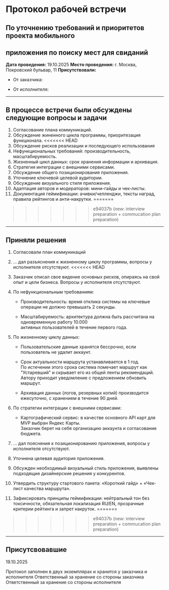 # Протокол рабочей встречи

## По уточнению требований и приоритетов проекта мобильного

## приложения по поиску мест для свиданий

**Дата проведения:** 19.10.2025
**Место проведения:** г. Москва, Покровский бульвар, 11
**Присутствовали:**

- От заказчика:

- От исполнителя:

---

## В процессе встречи были обсуждены следующие вопросы и задачи

1. Согласование плана коммуникаций.
2. Обсуждение жиненного цикла программы, приоритезация функционала.
<<<<<<< HEAD
3. Обсуждение рисков реализации и последующего использования
4. Нефункциональных требований: производительность, масштабируемость.
5. Жизненный цикл данных: срок хранения информации и архивация.
6. Стратегия интеграции с внешними сервисами.
7. Обсуждение общего позиционирования приложения.
8. Уточнение ключевой целевой аудитории.
9. Обсуждение визуального стиля приложения.
10. Адаптация авторов и модераторов: мини-гайды и чек-листы.
11. Документация геймификации: ачивки/челленджи, тексты наград, правила рейтингов и анти-накрутки.
=======
>>>>>>> e94037b (new: interview preparation + commucation plan preparation)

---

## Приняли решения

1. Согласовали план коммуникаций
2. ... дал разъяснения к жизненному циклу программы, вопросы у исполнителя отсутствуют.
<<<<<<< HEAD
3. Заказчик описал свое видение основных рисков, опираясь на свой опыт и цели бизнеса. Вопросы у исполнителя отсутствуют.
4. По нефункциональным требованиям:


   - Производительность: время отклика системы на ключевые операции не должно превышать 2 секунды.

   - Масштабируемость: архитектура должна быть рассчитана на одновременную работу 10.000  
   активных пользователей в течение первого года.

5. По жизненному циклу данных:

   - Пользовательские данные хранятся бессрочно, если пользователь не удалит аккаунт.

   - Срок актуальности маршрута устанавливается в 1 год.  
   По истечении этого срока система помечает маршрут как "Устаревший" и скрывает его из общей ленты рекомендаций.  
   Автору приходит уведомление с предложением обновить маршрут.

   - Архивация данных (логов, резервных копий) производится ежесуточно, с хранением в течение 90 дней.

6. По стратегии интеграции с внешними сервисами:

   - Картографический сервис: в качестве основного API карт для MVP выбран Яндекс Карты.  
     Заказчик берет на себя организацию аккаунта и согласование бюджета.
7. ... дал пояснения к позиционированию приложения, вопросы у исполнителя отсутствуют.
8. Уточнена целевая аудитория приложения.
9. Обсужден необходимый визуальный стиль приложения, выявлены подходящие дизайнерские решения у конкурентов.
10. Утвердить структуру стартового пакета: «Короткий гайд» + «Чек-лист качества маршрута».
11. Зафиксировать принципы геймификации:
нейтральный тон без токсичности, обязательная локализация RU/EN, прозрачные критерии рейтинга и запрет накруток.
=======
>>>>>>> e94037b (new: interview preparation + commucation plan preparation)

---

## Присутсвовавшие

19.10.2025

Протокол заполнен в двух экземплярах и хранится у заказчика и исполнителя
Ответственный за хранение со стороны заказчика
Ответственный за хранение со стороны исполнителя
